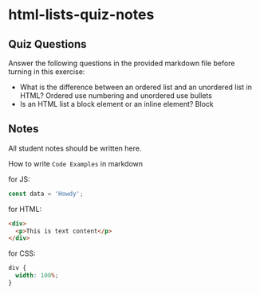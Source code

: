 # html-lists-quiz-notes

## Quiz Questions

Answer the following questions in the provided markdown file before turning in this exercise:

- What is the difference between an ordered list and an unordered list in HTML?
  Ordered use numbering and unordered use bullets
- Is an HTML list a block element or an inline element?
  Block

## Notes

All student notes should be written here.

How to write `Code Examples` in markdown

for JS:

```javascript
const data = 'Howdy';
```

for HTML:

```html
<div>
  <p>This is text content</p>
</div>
```

for CSS:

```css
div {
  width: 100%;
}
```

